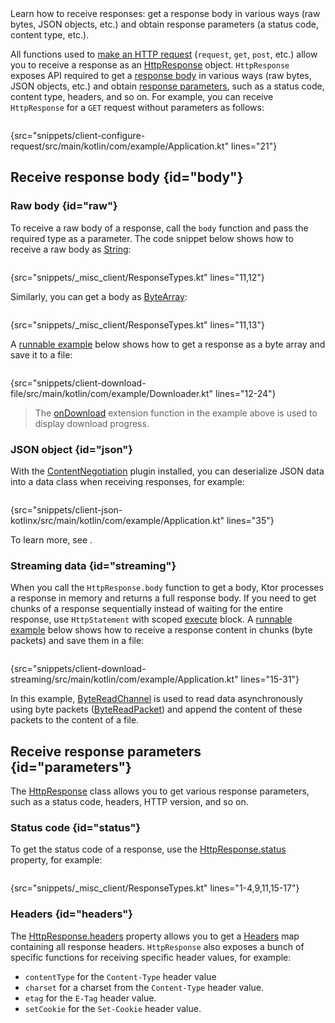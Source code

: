[//]: # (title: Receiving responses)

<show-structure for="chapter" depth="2"/>

<link-summary>
Learn how to receive responses: get a response body in various ways (raw bytes, JSON objects, etc.) and obtain response parameters (a status code, content type, etc.).
</link-summary>

All functions used to [make an HTTP request](request.md) (`request`, `get`, `post`, etc.) allow you to receive a response as an [HttpResponse](https://api.ktor.io/ktor-client/ktor-client-core/io.ktor.client.statement/-http-response/index.html) object. `HttpResponse` exposes API required to get a [response body](#body) in various ways (raw bytes, JSON objects, etc.) and obtain [response parameters](#parameters), such as a status code, content type, headers, and so on. For example, you can receive `HttpResponse` for a `GET` request without parameters as follows:

```kotlin
```
{src="snippets/client-configure-request/src/main/kotlin/com/example/Application.kt" lines="21"}


## Receive response body {id="body"}

### Raw body {id="raw"}

To receive a raw body of a response, call the `body` function and pass the required type as a parameter. The code snippet below shows how to receive a raw body as [String](https://kotlinlang.org/api/latest/jvm/stdlib/kotlin/-string/):

```kotlin
```
{src="snippets/_misc_client/ResponseTypes.kt" lines="11,12"}

Similarly, you can get a body as [ByteArray](https://kotlinlang.org/api/latest/jvm/stdlib/kotlin/-byte-array/):

```kotlin
```
{src="snippets/_misc_client/ResponseTypes.kt" lines="11,13"}

A [runnable example](https://github.com/ktorio/ktor-documentation/tree/%ktor_version%/codeSnippets/snippets/client-download-file) below shows how to get a response as a byte array and save it to a file:
```kotlin
```
{src="snippets/client-download-file/src/main/kotlin/com/example/Downloader.kt" lines="12-24"}

> The [onDownload](https://api.ktor.io/ktor-client/ktor-client-core/io.ktor.client.plugins/on-download.html) extension function in the example above is used to display download progress.

### JSON object {id="json"}

With the [ContentNegotiation](serialization-client.md) plugin installed, you can deserialize JSON data into a data class when receiving responses, for example:

```kotlin
```
{src="snippets/client-json-kotlinx/src/main/kotlin/com/example/Application.kt" lines="35"}

To learn more, see [](serialization-client.md#receive_send_data).


### Streaming data {id="streaming"}

When you call the `HttpResponse.body` function to get a body, Ktor processes a response in memory and returns a full response body. If you need to get chunks of a response sequentially instead of waiting for the entire response, use `HttpStatement` with scoped [execute](https://api.ktor.io/ktor-client/ktor-client-core/io.ktor.client.statement/-http-statement/execute.html) block. A [runnable example](https://github.com/ktorio/ktor-documentation/tree/%ktor_version%/codeSnippets/snippets/client-download-streaming) below shows how to receive a response content in chunks (byte packets) and save them in a file:

```kotlin
```
{src="snippets/client-download-streaming/src/main/kotlin/com/example/Application.kt" lines="15-31"}

In this example, [ByteReadChannel](https://api.ktor.io/ktor-io/io.ktor.utils.io/-byte-read-channel/index.html) is used to read data asynchronously using byte packets ([ByteReadPacket](https://api.ktor.io/ktor-io/io.ktor.utils.io.core/-byte-read-packet/index.html)) and append the content of these packets to the content of a file.


## Receive response parameters {id="parameters"}

The [HttpResponse](https://api.ktor.io/ktor-client/ktor-client-core/io.ktor.client.statement/-http-response/index.html) class allows you to get various response parameters, such as a status code, headers, HTTP version, and so on.

### Status code {id="status"}

To get the status code of a response, use the [HttpResponse.status](https://api.ktor.io/ktor-client/ktor-client-core/io.ktor.client.statement/-http-response/status.html) property, for example:

```kotlin
```
{src="snippets/_misc_client/ResponseTypes.kt" lines="1-4,9,11,15-17"}


### Headers {id="headers"}
The [HttpResponse.headers](https://api.ktor.io/ktor-client/ktor-client-core/io.ktor.client.statement/-http-response/index.html) property allows you to get a [Headers](https://api.ktor.io/ktor-http/io.ktor.http/-headers/index.html) map containing all response headers. `HttpResponse` also exposes a bunch of specific functions for receiving specific header values, for example:
* `contentType` for the `Content-Type` header value
* `charset` for a charset from the `Content-Type` header value.
* `etag` for the `E-Tag` header value.
* `setCookie` for the `Set-Cookie` header value.




